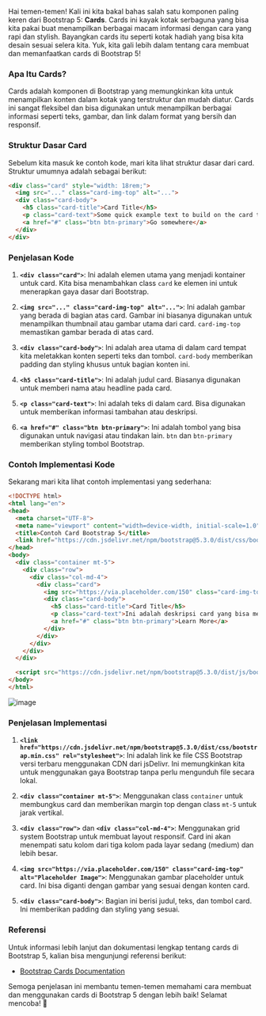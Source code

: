 
Hai temen-temen! Kali ini kita bakal bahas salah satu komponen paling keren dari Bootstrap 5: **Cards**. Cards ini kayak kotak serbaguna yang bisa kita pakai buat menampilkan berbagai macam informasi dengan cara yang rapi dan stylish. Bayangkan cards itu seperti kotak hadiah yang bisa kita desain sesuai selera kita. Yuk, kita gali lebih dalam tentang cara membuat dan memanfaatkan cards di Bootstrap 5!

### Apa Itu Cards?

Cards adalah komponen di Bootstrap yang memungkinkan kita untuk menampilkan konten dalam kotak yang terstruktur dan mudah diatur. Cards ini sangat fleksibel dan bisa digunakan untuk menampilkan berbagai informasi seperti teks, gambar, dan link dalam format yang bersih dan responsif.

### Struktur Dasar Card

Sebelum kita masuk ke contoh kode, mari kita lihat struktur dasar dari card. Struktur umumnya adalah sebagai berikut:

```html
<div class="card" style="width: 18rem;">
  <img src="..." class="card-img-top" alt="...">
  <div class="card-body">
    <h5 class="card-title">Card Title</h5>
    <p class="card-text">Some quick example text to build on the card title and make up the bulk of the card's content.</p>
    <a href="#" class="btn btn-primary">Go somewhere</a>
  </div>
</div>
```

### Penjelasan Kode

1. **`<div class="card">`**: Ini adalah elemen utama yang menjadi kontainer untuk card. Kita bisa menambahkan class `card` ke elemen ini untuk menerapkan gaya dasar dari Bootstrap.

2. **`<img src="..." class="card-img-top" alt="...">`**: Ini adalah gambar yang berada di bagian atas card. Gambar ini biasanya digunakan untuk menampilkan thumbnail atau gambar utama dari card. `card-img-top` memastikan gambar berada di atas card.

3. **`<div class="card-body">`**: Ini adalah area utama di dalam card tempat kita meletakkan konten seperti teks dan tombol. `card-body` memberikan padding dan styling khusus untuk bagian konten ini.

4. **`<h5 class="card-title">`**: Ini adalah judul card. Biasanya digunakan untuk memberi nama atau headline pada card.

5. **`<p class="card-text">`**: Ini adalah teks di dalam card. Bisa digunakan untuk memberikan informasi tambahan atau deskripsi.

6. **`<a href="#" class="btn btn-primary">`**: Ini adalah tombol yang bisa digunakan untuk navigasi atau tindakan lain. `btn` dan `btn-primary` memberikan styling tombol Bootstrap.

### Contoh Implementasi Kode

Sekarang mari kita lihat contoh implementasi yang sederhana:

```html
<!DOCTYPE html>
<html lang="en">
<head>
  <meta charset="UTF-8">
  <meta name="viewport" content="width=device-width, initial-scale=1.0">
  <title>Contoh Card Bootstrap 5</title>
  <link href="https://cdn.jsdelivr.net/npm/bootstrap@5.3.0/dist/css/bootstrap.min.css" rel="stylesheet">
</head>
<body>
  <div class="container mt-5">
    <div class="row">
      <div class="col-md-4">
        <div class="card">
          <img src="https://via.placeholder.com/150" class="card-img-top" alt="Placeholder Image">
          <div class="card-body">
            <h5 class="card-title">Card Title</h5>
            <p class="card-text">Ini adalah deskripsi card yang bisa menampilkan informasi penting atau menarik. Anda bisa menambahkan lebih banyak teks atau elemen di sini.</p>
            <a href="#" class="btn btn-primary">Learn More</a>
          </div>
        </div>
      </div>
    </div>
  </div>

  <script src="https://cdn.jsdelivr.net/npm/bootstrap@5.3.0/dist/js/bootstrap.bundle.min.js"></script>
</body>
</html>
```
![image](https://github.com/user-attachments/assets/34ecf225-d721-4b9d-9dab-039c96e1ec2b)

### Penjelasan Implementasi

1. **`<link href="https://cdn.jsdelivr.net/npm/bootstrap@5.3.0/dist/css/bootstrap.min.css" rel="stylesheet">`**: Ini adalah link ke file CSS Bootstrap versi terbaru menggunakan CDN dari jsDelivr. Ini memungkinkan kita untuk menggunakan gaya Bootstrap tanpa perlu mengunduh file secara lokal.

2. **`<div class="container mt-5">`**: Menggunakan class `container` untuk membungkus card dan memberikan margin top dengan class `mt-5` untuk jarak vertikal.

3. **`<div class="row">`** dan **`<div class="col-md-4">`**: Menggunakan grid system Bootstrap untuk membuat layout responsif. Card ini akan menempati satu kolom dari tiga kolom pada layar sedang (medium) dan lebih besar.

4. **`<img src="https://via.placeholder.com/150" class="card-img-top" alt="Placeholder Image">`**: Menggunakan gambar placeholder untuk card. Ini bisa diganti dengan gambar yang sesuai dengan konten card.

5. **`<div class="card-body">`**: Bagian ini berisi judul, teks, dan tombol card. Ini memberikan padding dan styling yang sesuai.

### Referensi

Untuk informasi lebih lanjut dan dokumentasi lengkap tentang cards di Bootstrap 5, kalian bisa mengunjungi referensi berikut:

- [Bootstrap Cards Documentation](https://getbootstrap.com/docs/5.3/components/cards/)

Semoga penjelasan ini membantu temen-temen memahami cara membuat dan menggunakan cards di Bootstrap 5 dengan lebih baik! Selamat mencoba! 🎉
